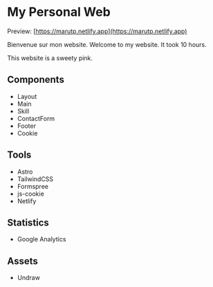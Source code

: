 # My Personal Web

Preview: [https://marutp.netlify.app](https://marutp.netlify.app)

Bienvenue sur mon website. Welcome to my website. It took 10 hours.

This website is a sweety pink.

## Components

- Layout
- Main
- Skill
- ContactForm
- Footer
- Cookie

## Tools

- Astro
- TailwindCSS
- Formspree
- js-cookie
- Netlify

## Statistics

- Google Analytics

## Assets

- Undraw
